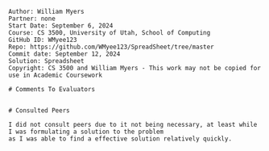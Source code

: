 ﻿~~~
Author: William Myers
Partner: none
Start Date: September 6, 2024
Course: CS 3500, University of Utah, School of Computing
GitHub ID: WMyee123
Repo: https://github.com/WMyee123/SpreadSheet/tree/master
Commit date: September 12, 2024
Solution: Spreadsheet
Copyright: CS 3500 and William Myers - This work may not be copied for use in Academic Coursework

# Comments To Evaluators


# Consulted Peers

I did not consult peers due to it not being necessary, at least while I was formulating a solution to the problem
as I was able to find a effective solution relatively quickly.
~~~